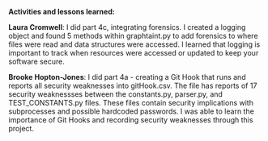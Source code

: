 **Activities and lessons learned:**

**Laura Cromwell**: I did part 4c, integrating forensics. I created a logging object and found 5 methods within graphtaint.py to add forensics to where files were read and data structures were accessed. I learned that logging is important to track when resources were accessed or updated to keep your software secure. 

**Brooke Hopton-Jones**: I did part 4a - creating a Git Hook that runs and reports all security weaknesses into gitHook.csv. The file has reports of 17 security weaknessses between the constants.py, parser.py, and TEST_CONSTANTS.py files. These files contain security implications with subprocesses and possible hardcoded passwords. I was able to learn the importance of Git Hooks and recording security weaknesses through this project. 
